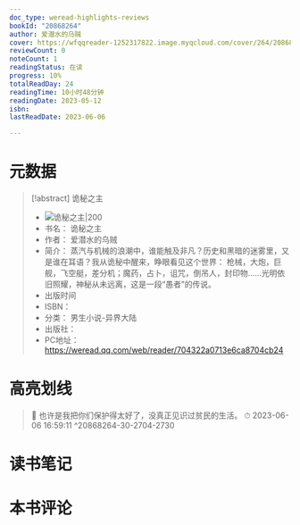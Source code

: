 ```yaml
---
doc_type: weread-highlights-reviews
bookId: "20868264"
author: 爱潜水的乌贼
cover: https://wfqqreader-1252317822.image.myqcloud.com/cover/264/20868264/t7_20868264.jpg
reviewCount: 0
noteCount: 1
readingStatus: 在读
progress: 10%
totalReadDay: 24
readingTime: 10小时48分钟
readingDate: 2023-05-12
isbn: 
lastReadDate: 2023-06-06

---
```

# 元数据
> [!abstract] 诡秘之主
> - ![ 诡秘之主|200](https://wfqqreader-1252317822.image.myqcloud.com/cover/264/20868264/t7_20868264.jpg)
> - 书名： 诡秘之主
> - 作者： 爱潜水的乌贼
> - 简介： 蒸汽与机械的浪潮中，谁能触及非凡？历史和黑暗的迷雾里，又是谁在耳语？我从诡秘中醒来，睁眼看见这个世界：
枪械，大炮，巨舰，飞空艇，差分机；魔药，占卜，诅咒，倒吊人，封印物……光明依旧照耀，神秘从未远离，这是一段“愚者”的传说。
> - 出版时间 
> - ISBN： 
> - 分类： 男生小说-异界大陆
> - 出版社： 
> - PC地址：https://weread.qq.com/web/reader/704322a0713e6ca8704cb24

# 高亮划线



> 📌 也许是我把你们保护得太好了，没真正见识过贫民的生活。 
> ⏱ 2023-06-06 16:59:11 ^20868264-30-2704-2730

# 读书笔记

# 本书评论
